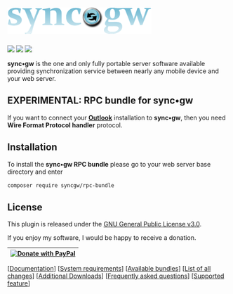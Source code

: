 # ![picture logo](https://github.com/syncgw/gui-bundle/blob/master/assets/syncgw.png "sync•gw") #
 
![](https://img.shields.io/packagist/v/syncgw/rpc-bundle.svg)
![](https://img.shields.io/packagist/l/syncgw/rpc-bundle.svg)
![](https://img.shields.io/packagist/dt/syncgw/rpc-bundle.svg)
 
**sync•gw** is the one and only fully portable server software available providing synchronization service between nearly any mobile device and your web server.

## EXPERIMENTAL: RPC bundle for sync•gw ##
If you want to connect your **[Outlook](https://en.wikipedia.org/wiki/Outlook)** installation to **sync•gw**,
then you need **Wire Format Protocol handler** protocol.

## Installation ##
To install the **sync•gw RPC bundle** please go to your web server base directory and enter

```bash
composer require syncgw/rpc-bundle
```

## License ##
This plugin is released under the [GNU General Public License v3.0](./LICENSE).

If you enjoy my software, I would be happy to receive a donation.

|  <a href="https://www.paypal.com/donate/?hosted_button_id=DS6VK49NAFHEQ" target="_blank" rel="noopener">   <img src="https://www.paypalobjects.com/en_US/DK/i/btn/btn_donateCC_LG.gif" alt="Donate with PayPal"/> </a> | 
| --- | 

[[Documentation](https://github.com/syncgw/doc-bundle/blob/master/README.md)]
[[System requirements](https://github.com/syncgw/doc-bundle/blob/master/PreReqs.md)] 
[[Available bundles](https://github.com/syncgw/doc-bundle/blob/master/Packages.md)] 
[[List of all changes](https://github.com/syncgw/doc-bundle/blob/master/Changes.md)] 
[[Additional Downloads](https://github.com/syncgw/doc-bundle/blob/master/Downloads.md)] 
[[Frequently asked questions](https://github.com/syncgw/doc-bundle/blob/master/FAQ.md)] 
[[Supported feature](https://github.com/syncgw/doc-bundle/blob/master/Features.md)]
